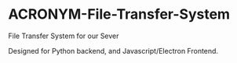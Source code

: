 # ACRONYM-File-Transfer-System
File Transfer System for our Sever

Designed for Python backend, and Javascript/Electron Frontend.
